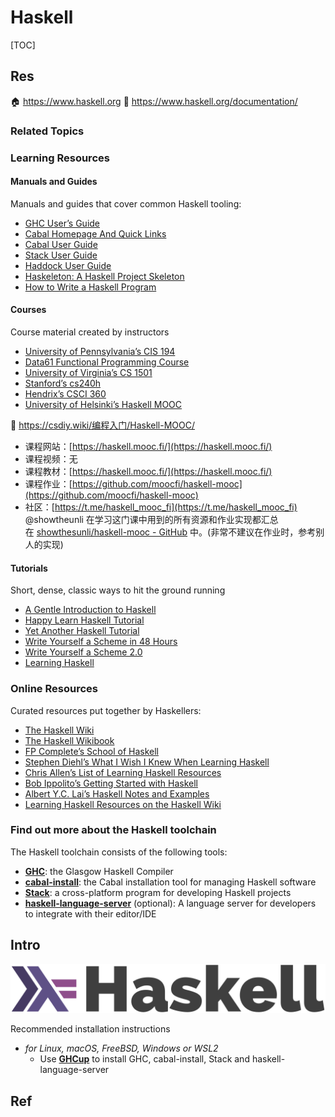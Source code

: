 # Haskell

[TOC]



## Res
🏠 https://www.haskell.org
📁 https://www.haskell.org/documentation/


### Related Topics


### Learning Resources
#### Manuals and Guides
Manuals and guides that cover common Haskell tooling:
- [GHC User’s Guide](http://www.haskell.org/ghc/docs/latest/html/users_guide/)
- [Cabal Homepage And Quick Links](https://www.haskell.org/cabal/)
- [Cabal User Guide](http://www.haskell.org/cabal/users-guide/)
- [Stack User Guide](https://docs.haskellstack.org/)
- [Haddock User Guide](https://haskell-haddock.readthedocs.io/)
- [Haskeleton: A Haskell Project Skeleton](http://taylor.fausak.me/2014/03/04/haskeleton-a-haskell-project-skeleton/)
- [How to Write a Haskell Program](https://wiki.haskell.org/How_to_write_a_Haskell_program)
#### Courses
Course material created by instructors
- [University of Pennsylvania’s CIS 194](https://www.seas.upenn.edu/~cis194/)
- [Data61 Functional Programming Course](https://github.com/data61/fp-course)
- [University of Virginia’s CS 1501](http://shuklan.com/haskell/)
- [Stanford’s cs240h](http://www.scs.stanford.edu/14sp-cs240h/)
- [Hendrix’s CSCI 360](http://ozark.hendrix.edu/~yorgey/360/f16/)
- [University of Helsinki’s Haskell MOOC](https://haskell.mooc.fi/)

🔗 https://csdiy.wiki/编程入门/Haskell-MOOC/
- 课程网站：[https://haskell.mooc.fi/](https://haskell.mooc.fi/)
- 课程视频：无
- 课程教材：[https://haskell.mooc.fi/](https://haskell.mooc.fi/)
- 课程作业：[https://github.com/moocfi/haskell-mooc](https://github.com/moocfi/haskell-mooc)
- 社区：[https://t.me/haskell_mooc_fi](https://t.me/haskell_mooc_fi)
@showtheunli 在学习这门课中用到的所有资源和作业实现都汇总在 [showthesunli/haskell-mooc - GitHub](https://github.com/showthesunli/haskell-mooc) 中。(非常不建议在作业时，参考别人的实现)
#### Tutorials
Short, dense, classic ways to hit the ground running
- [A Gentle Introduction to Haskell](https://www.haskell.org/tutorial/)
- [Happy Learn Haskell Tutorial](https://www.happylearnhaskelltutorial.com/)
- [Yet Another Haskell Tutorial](http://en.wikibooks.org/wiki/Haskell/YAHT/Preamble)
- [Write Yourself a Scheme in 48 Hours](http://en.wikibooks.org/wiki/Write_Yourself_a_Scheme_in_48_Hours)
- [Write Yourself a Scheme 2.0](https://wespiser.com/writings/wyas/home.html)
- [Learning Haskell](http://learn.hfm.io/)


### Online Resources
Curated resources put together by Haskellers:
- [The Haskell Wiki](http://wiki.haskell.org/)
- [The Haskell Wikibook](http://en.wikibooks.org/wiki/Haskell)
- [FP Complete’s School of Haskell](https://www.schoolofhaskell.com/)
- [Stephen Diehl’s What I Wish I Knew When Learning Haskell](http://dev.stephendiehl.com/hask/)
- [Chris Allen’s List of Learning Haskell Resources](https://github.com/bitemyapp/learnhaskell)
- [Bob Ippolito’s Getting Started with Haskell](http://bob.ippoli.to/archives/2013/01/11/getting-started-with-haskell/)
- [Albert Y.C. Lai’s Haskell Notes and Examples](http://www.vex.net/~trebla/haskell/index.xhtml)
- [Learning Haskell Resources on the Haskell Wiki](https://wiki.haskell.org/Learning_Haskell)


### Find out more about the Haskell toolchain
The Haskell toolchain consists of the following tools:
- **[GHC](https://www.haskell.org/ghc/)**: the Glasgow Haskell Compiler
- **[cabal-install](https://cabal.readthedocs.io/)**: the Cabal installation tool for managing Haskell software
- **[Stack](https://docs.haskellstack.org/)**: a cross-platform program for developing Haskell projects
- **[haskell-language-server](https://github.com/haskell/haskell-language-server)** (optional): A language server for developers to integrate with their editor/IDE



## Intro
![](../../../../../Assets/Pics/haskell-logo.svg)

Recommended installation instructions
- *for Linux, macOS, FreeBSD, Windows or WSL2*
	- Use **[GHCup](https://www.haskell.org/ghcup/)** to install GHC, cabal-install, Stack and haskell-language-server



## Ref

